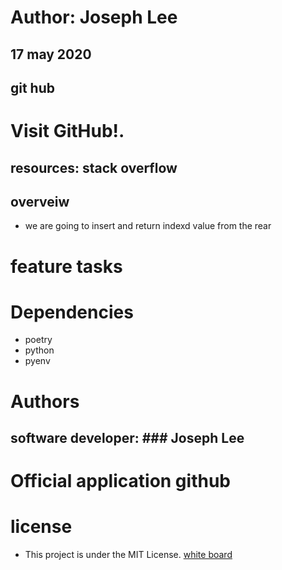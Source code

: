 # Author: Joseph Lee
## 17 may 2020
## git hub
# Visit GitHub!.
## resources: stack overflow
## overveiw
* we are going to insert and return indexd value from the rear 
# feature tasks

# Dependencies
* poetry
* python
* pyenv
# Authors
## software developer: ### Joseph Lee
# Official application github
# license
* This project is under the MIT License.
[white board](assets/2020-06-15(2).png)